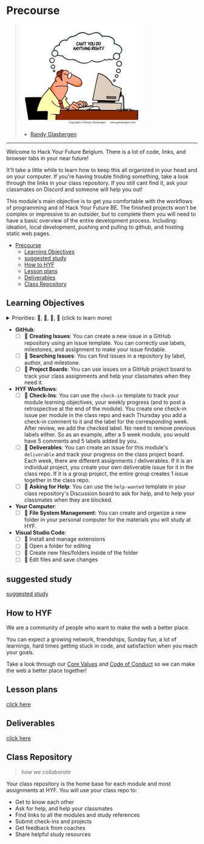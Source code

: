# Precourse

> ![miscommunication](./assets/cant-you-do-anything-right.jpeg)
>
> -   [Randy Glasbergen](https://www.glasbergen.com/)

---

Welcome to Hack Your Future Belgium. There is a lot of code, links, and browser tabs in your near future!

It'll take a little while to learn how to keep this all organized in your head and on your computer. If you're having trouble finding something, take a look through the links in your class repository. If you still cant find it, ask your classmates on Discord and someone will help you out!

This module's main objective is to get you comfortable with the workflows of programming and of Hack Your Future BE. The finished projects won't be complex or impressive to an outsider, but to complete them you will need to have a basic overview of the entire development process. Including: ideation, local development, pushing and pulling to github, and hosting static web pages.

- [Precourse](#precourse)
  - [Learning Objectives](#learning-objectives)
  - [suggested study](#suggested-study)
  - [How to HYF](#how-to-hyf)
  - [Lesson plans](#lesson-plans)
  - [Deliverables](#deliverables)
  - [Class Repository](#class-repository)

## Learning Objectives

<details>
<summary>Priorities: 🥚, 🐣, 🐥, 🐔 (click to learn more)</summary>
<br>

There is a lot to learn in this module. If you can't master all the material
at once, that's expected! Anything you don't master now will always be waiting
for you to review when you need it. These 4 emoji's will help you prioritize
your study time and to measure your progress:

-   🥚: Understanding this material is required, it covers the base skills you'll
    need for this module and the next. You do not need to finish all of them but
    should feel comfortable that you could with enough time.
-   🐣: You have started all of these exercises and feel you could complete them
    all if you just had more time. It may not be easy for you but with effort you
    can make it through.
-   🐥: You have studied the examples and started some exercises if you had time.
    You should have a big-picture understanding of these concepts/skills, but may
    not be confident completing the exercises.
-   🐔: These concepts or skills are not necessary but are related to this module.
    If you are finished with 🥚, 🐣 and 🐥 you can use the 🐔 exercises to push
    yourself without getting distracted from the module's main objectives.

---

</details>

-   **GitHub**:
    -   [ ] 🥚 **Creating Issues**: You can create a new issue in a GitHub repository using an issue template. You can correctly use labels, milestones, and assignment to make your issue findable.
    -   [ ] 🥚 **Searching Issues**: You can find issues in a repository by label, author, and milestone.
    -   [ ] 🥚 **Project Boards**: You can use issues on a GitHub project board to track your class assignments and help your classmates when they need it.
-   **HYF Workflows**:
    -   [ ] 🥚 **Check-Ins**: You can use the `check-in` template to track your module learning objectives, your weekly progress (and to post a retrospective at the end of the module). You create one check-in issue per module in the class repo and each Thursday you add a check-in comment to it and the label for the corresponding week. After review, we add the checked label. No need to remove previous labels either. So as an example, after a 5 week module, you would have 5 comments and 5 labels added by you.
    -   [ ] 🥚 **Deliverables**: You can create an issue for this module's `deliverable` and track your progress on the class project board. Each week, there are different assignments / deliverables. If it is an individual project, you create your own deliverable issue for it in the class repo. If it is a group project, the entire group creates 1 issue together in the class repo.
    -   [ ] 🥚 **Asking for Help**: You can use the `help-wanted` template in your class repository's Discussion board to ask for help, and to help your classmates when they are blocked.
-   **Your Computer**:
    -   [ ] 🥚 **File System Management**: You can create and organize a new folder in your personal computer for the materials you will study at HYF.
-   **Visual Studio Code**:
    -   [ ] 🥚 Install and manage extensions
    -   [ ] 🥚 Open a folder for editing
    -   [ ] 🥚 Create new files/folders inside of the folder
    -   [ ] 🥚 Edit files and save changes

## suggested study

[suggested study](./suggested-study.md)

## How to HYF

We are a community of people who want to make the web a better place.

You can expect a growing network, friendships, Sunday fun, a lot of learnings, hard times getting stuck in code, and satisfaction when you reach your goals.

Take a look through our [Core Values](https://home.hackyourfuture.be/core-values) and [Code of Conduct](https://home.hackyourfuture.be/code-of-conduct) so we can make the web a better place together!

## Lesson plans

[click here](./lesson-plans/README.md)

## Deliverables

[click here](./deliverables/README.md)

## Class Repository

> _how we collaborate_

Your class repository is the home base for each module and most assignments at HYF. You will use your class repo to:

-   Get to know each other
-   Ask for help, and help your classmates
-   Find links to all the modules and study references
-   Submit check-ins and projects
-   Get feedback from coaches
-   Share helpful study resources
